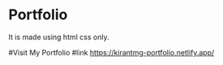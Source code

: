 # Portfolio
It is made using html css only.

#Visit My Portfolio
#link
https://kirantmg-portfolio.netlify.app/
